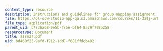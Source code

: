 ```yaml
---
content_type: resource
description: Instructions and guidelines for group mapping assignment.
file: https://ol-ocw-studio-app-qa.s3.amazonaws.com/courses/11-328j-urban-design-skills-observing-interpreting-and-representing-the-city-fall-2004/bd460f259afdf9121dd7f681ffdcb482_assn2a.pdf
file_type: application/pdf
parent_uid: b7736a68-9e5b-fc5e-bf64-8a79f799b258
resourcetype: Document
title: assn2a.pdf
uid: bd460f25-9afd-f912-1dd7-f681ffdcb482
---
```

